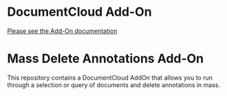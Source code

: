 
# DocumentCloud Add-On

[Please see the Add-On documentation](https://github.com/MuckRock/documentcloud-hello-world-addon/wiki/)

# Mass Delete Annotations Add-On

This repository contains a DocumentCloud AddOn that allows you to run through a selection or query of documents and delete annotations in mass. 
